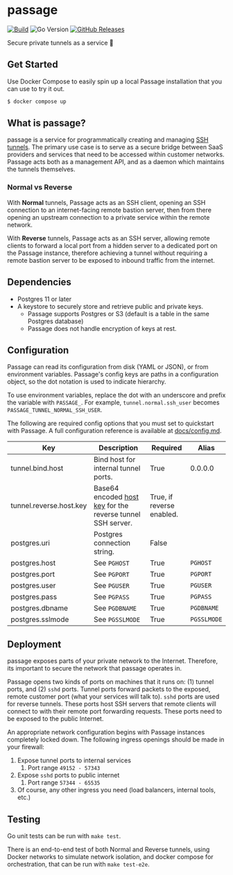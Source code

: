 # passage
[![Build](https://github.com/hightouchio/passage/actions/workflows/build.yml/badge.svg?branch=master)](https://github.com/hightouchio/passage/actions/workflows/build.yml)
![Go Version](https://shields.io/github/go-mod/go-version/hightouchio/passage)
[![GitHub Releases](https://shields.io/github/v/release/hightouchio/passage?display_name=tag&include_prereleases)](https://github.com/hightouchio/passage/releases)

Secure private tunnels as a service 🔐

## Get Started
Use Docker Compose to easily spin up a local Passage installation that you can use to try it out.
```bash 
$ docker compose up
```

## What is passage?
passage is a service for programmatically creating and managing [SSH tunnels](https://www.ssh.com/academy/ssh/tunneling). The primary use case is to serve as a secure bridge between SaaS providers and services that need to be accessed within customer networks. Passage acts both as a management API, and as a daemon which maintains the tunnels themselves. 

### Normal vs Reverse
With **Normal** tunnels, Passage acts as an SSH client, opening an SSH connection to an internet-facing remote bastion server, then from there opening an upstream connection to a private service within the remote network.

With **Reverse** tunnels, Passage acts as an SSH server, allowing remote clients to forward a local port from a hidden server to a dedicated port on the Passage instance, therefore achieving a tunnel without requiring a remote bastion server to be exposed to inbound traffic from the internet.

## Dependencies
- Postgres 11 or later
- A keystore to securely store and retrieve public and private keys.
  - Passage supports Postgres or S3 (default is a table in the same Postgres database)
  - Passage does not handle encryption of keys at rest.

## Configuration
Passage can read its configuration from disk (YAML or JSON), or from environment variables.
Passage's config keys are paths in a configuration object, so the dot notation is used to indicate hierarchy.

To use environment variables, replace the dot with an underscore and prefix the variable with `PASSAGE_`.
For example, `tunnel.normal.ssh_user` becomes `PASSAGE_TUNNEL_NORMAL_SSH_USER`.

The following are required config options that you must set to quickstart with Passage. A full configuration reference is available at [docs/config.md](docs/config.md). 

| **Key**          | **Description**             | **Required** | **Alias**   |
|------------------|-----------------------------|--------------|-------------|
| tunnel.bind.host        | Bind host for internal tunnel ports.                                    | True         | 0.0.0.0      |
| tunnel.reverse.host.key  | Base64 encoded [host key](https://www.ssh.com/academy/ssh/host-key) for the reverse tunnel SSH server. | True, if reverse enabled. |             |
| postgres.uri     | Postgres connection string. | False        |             |
| postgres.host    | See `PGHOST`                | True         | `PGHOST`    |
| postgres.port    | See `PGPORT`                | True         | `PGPORT`    |
| postgres.user    | See `PGUSER`                | True         | `PGUSER`    |
| postgres.pass    | See `PGPASS`                | True         | `PGPASS`    |
| postgres.dbname  | See `PGDBNAME`              | True         | `PGDBNAME`  |
| postgres.sslmode | See `PGSSLMODE`             | True         | `PGSSLMODE` |

## Deployment
passage exposes parts of your private network to the Internet. Therefore, its important to secure the network that passage operates in.

Passage opens two kinds of ports on machines that it runs on: (1) tunnel ports, and (2) `sshd` ports. Tunnel ports forward packets to the exposed, remote customer port (what your services will talk to).
`sshd` ports are used for reverse tunnels. These ports host SSH servers that remote clients will connect to with their remote port forwarding requests. These ports need to be exposed to the public Internet. 

An appropriate network configuration begins with Passage instances completely locked down. The following ingress openings should be made in your firewall: 
1. Expose tunnel ports to internal services
   1. Port range `49152 - 57343`
2. Expose `sshd` ports to public internet
   1. Port range `57344 - 65535`
3. Of course, any other ingress you need (load balancers, internal tools, etc.)

## Testing
Go unit tests can be run with `make test`.

There is an end-to-end test of both Normal and Reverse tunnels, using Docker networks to simulate network isolation, and docker compose for orchestration, that can be run with `make test-e2e`.
